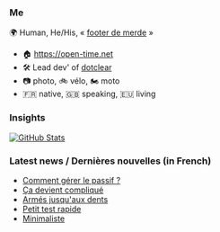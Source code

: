 ### Me

🌍 Human, He/His, « [footer de merde](https://open-time.net/post/2013/07/17/La-veritable-histoire-du-Footer-de-merde-) » 
* 🏠 https://open-time.net 
* 🛠️ Lead dev' of [dotclear](https://git.dotclear.org/dev/dotclear)
* 📷 photo, 🚲 vélo, 🏍️ moto 
* 🇫🇷 native, 🇬🇧 speaking, 🇪🇺 living

### Insights

[![GitHub Stats](https://github-readme-stats-sigma-five.vercel.app/api?username=franck-paul)](https://github.com/franck-paul)

### Latest news / Dernières nouvelles (in French)

<!-- BLOG-POST-LIST:START -->
- [Comment gérer le passif ?](https://open-time.net/post/2025/08/05/Comment-gerer-le-passif)
- [Ça devient compliqué](https://open-time.net/post/2025/08/04/Ca-devient-complique)
- [Armés jusqu&#39;aux dents](https://open-time.net/post/2025/08/03/Armes-jusqu-aux-dents)
- [Petit test rapide](https://open-time.net/post/2025/08/02/Petit-test-rapide)
- [Minimaliste](https://open-time.net/post/2025/08/01/Minimaliste)
<!-- BLOG-POST-LIST:END -->
